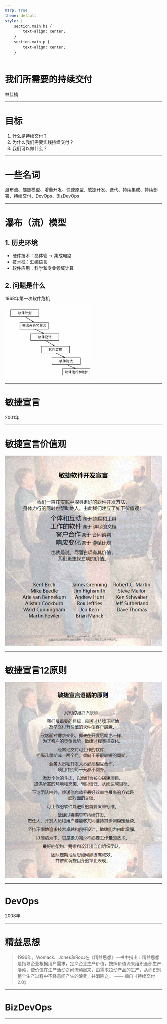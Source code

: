 ```yaml
---
marp: true
theme: default
style: |
    section.main h1 {
        text-align: center;
    }
    section.main p {
        text-align: center;
    }
---
```

<!-- _class: main -->

# 我们所需要的持续交付

林佳楠

---

# 目标

1. 什么是持续交付？
2. 为什么我们需要实践持续交付？
3. 我们可以做什么？

---

# 一些名词

瀑布流、螺旋模型、增量开发、快速原型、敏捷开发、迭代、持续集成、持续部署、持续交付、DevOps、BizDevOps

---

# 瀑布（流）模型

## 1. 历史环境
- 硬件技术：晶体管 -> 集成电路
- 技术栈：汇编语言
- 软件应用：科学和专业领域计算

## 2. 问题是什么
1968年第一次软件危机

![bg right:50% 80%](%E7%80%91%E5%B8%83%E6%A8%A1%E5%9E%8B1.jpg)

---
<!-- _class: main -->
# 敏捷宣言
2001年

---
# 敏捷宣言价值观
![bg right:50% 80%](%E6%95%8F%E6%8D%B7%E5%AE%A3%E8%A8%80%E4%BB%B7%E5%80%BC%E8%A7%82.png)

---

# 敏捷宣言12原则

![bg right:50% 80%](%E6%95%8F%E6%8D%B7%E5%AE%A3%E8%A8%8012%E5%8E%9F%E5%88%99.png)

---

# DevOps

2008年

---

# 精益思想

> 1996年，Womack、Jones和Roos在《精益思想》一书中指出：精益思想是指导企业根据用户需求，定义企业生产价值，按照价值流来组织全部生产活动，使价值在生产活动之间流动起来，由需求拉动产品的生产，从而识别整个生产过程中不经意间产生的浪费，并消除之。
—— 摘自《持续交付2.0》

---

# BizDevOps

---

 

